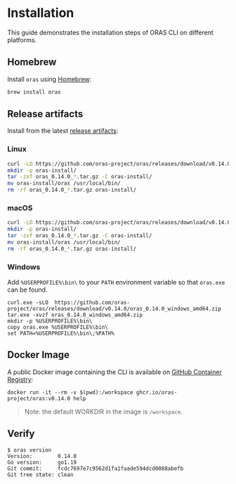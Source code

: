 # Installation

This guide demonstrates the installation steps of ORAS CLI on different platforms.

## Homebrew

Install `oras` using [Homebrew](https://brew.sh/):

```bash
brew install oras
```

## Release artifacts

Install from the latest [release artifacts](https://github.com/oras-project/oras/releases):

### Linux

```bash
curl -LO https://github.com/oras-project/oras/releases/download/v0.14.0/oras_0.14.0_linux_amd64.tar.gz
mkdir -p oras-install/
tar -zxf oras_0.14.0_*.tar.gz -C oras-install/
mv oras-install/oras /usr/local/bin/
rm -rf oras_0.14.0_*.tar.gz oras-install/
```

### macOS

```bash
curl -LO https://github.com/oras-project/oras/releases/download/v0.14.0/oras_0.14.0_darwin_amd64.tar.gz
mkdir -p oras-install/
tar -zxf oras_0.14.0_*.tar.gz -C oras-install/
mv oras-install/oras /usr/local/bin/
rm -rf oras_0.14.0_*.tar.gz oras-install/
```

### Windows

Add `%USERPROFILE%\bin\` to your `PATH` environment variable so that `oras.exe` can be found.

```shell
curl.exe -sLO  https://github.com/oras-project/oras/releases/download/v0.14.0/oras_0.14.0_windows_amd64.zip
tar.exe -xvzf oras_0.14.0_windows_amd64.zip
mkdir -p %USERPROFILE%\bin\
copy oras.exe %USERPROFILE%\bin\
set PATH=%USERPROFILE%\bin\;%PATH%
```

## Docker Image

A public Docker image containing the CLI is available on [GitHub Container Registry](https://github.com/orgs/oras-project/packages/container/package/oras):

```
docker run -it --rm -v $(pwd):/workspace ghcr.io/oras-project/oras:v0.14.0 help
```

> Note: the default WORKDIR  in the image is `/workspace`.

## Verify

```shell
$ oras version
Version:        0.14.0
Go version:     go1.19
Git commit:     fcdc7697e7c9562d1fa1faade594dcd0088abefb
Git tree state: clean
```